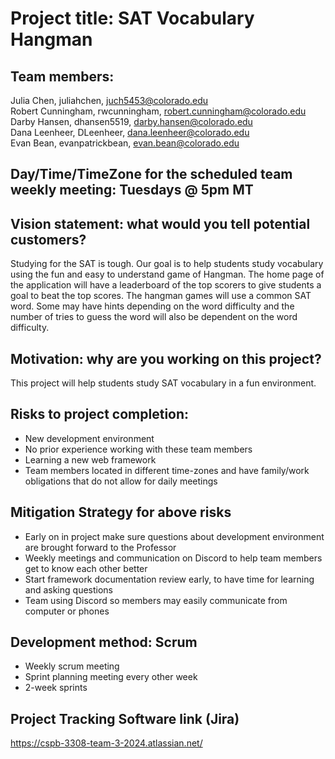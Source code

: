 # Project title: SAT Vocabulary Hangman

## Team members:
Julia Chen, juliahchen, juch5453@colorado.edu \
Robert Cunningham, rwcunningham, robert.cunningham@colorado.edu \
Darby Hansen, dhansen5519, darby.hansen@colorado.edu \
Dana Leenheer, DLeenheer, dana.leenheer@colorado.edu  \
Evan Bean, evanpatrickbean, evan.bean@colorado.edu

## Day/Time/TimeZone for the scheduled team weekly meeting: Tuesdays @ 5pm MT

## Vision statement: what would you tell potential customers?
Studying for the SAT is tough. Our goal is to help students study vocabulary using the fun and easy to understand game of Hangman. The home page of the application will have a leaderboard of the top scorers to give students a goal to beat the top scores. The hangman games will use a common SAT word. Some may have hints depending on the word difficulty and the number of tries to guess the word will also be dependent on the word difficulty.

## Motivation: why are you working on this project?
This project will help students study SAT vocabulary in a fun environment.

## Risks to project completion:
* New development environment
* No prior experience working with these team members
* Learning a new web framework
* Team members located in different time-zones and have family/work obligations that do not allow for daily meetings

## Mitigation Strategy for above risks
* Early on in project make sure questions about development environment are brought forward to the Professor
* Weekly meetings and communication on Discord to help team members get to know each other better
* Start framework documentation review early, to have time for learning and asking questions
* Team using Discord so members may easily communicate from computer or phones


## Development method: Scrum
* Weekly scrum meeting
* Sprint planning meeting every other week
* 2-week sprints


## Project Tracking Software link (Jira)
https://cspb-3308-team-3-2024.atlassian.net/

